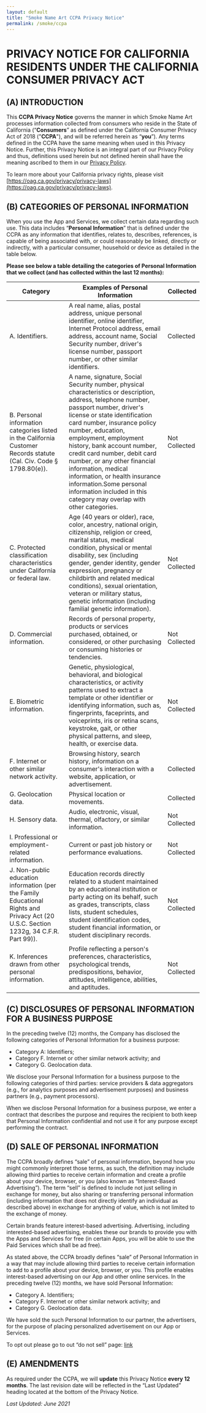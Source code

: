 ```yaml
---
layout: default
title: "Smoke Name Art CCPA Privacy Notice"
permalink: /smoke/ccpa
---
```


# PRIVACY NOTICE FOR CALIFORNIA RESIDENTS UNDER THE CALIFORNIA CONSUMER PRIVACY ACT

## (A) INTRODUCTION

This **CCPA Privacy Notice** governs the manner in which Smoke Name Art processes information collected from consumers who reside in the State of California (“**Consumers**” as defined under the California Consumer Privacy Act of 2018 ("**CCPA**"), and will be referred herein as “**you**”). Any terms defined in the CCPA have the same meaning when used in this Privacy Notice. Further, this Privacy Notice is an integral part of our Privacy Policy and thus, definitions used herein but not defined herein shall have the meaning ascribed to them in our [Privacy Policy](/smoke/privacy).

To learn more about your California privacy rights, please visit [https://oag.ca.gov/privacy/privacy-laws](https://oag.ca.gov/privacy/privacy-laws).

## (B) CATEGORIES OF PERSONAL INFORMATION

When you use the App and Services, we collect certain data regarding such use. This data includes “**Personal Information**” that is defined under the CCPA as any information that identifies, relates to, describes, references, is capable of being associated with, or could reasonably be linked, directly or indirectly, with a particular consumer, household or device as detailed in the table below. 

**Please see below a table detailing the categories of Personal Information that we collect (and has collected within the last 12 months):**

| Category | Examples of Personal Information | Collected |
|----------|----------------------------------|-----------|
| A. Identifiers.        | A real name, alias, postal address, unique personal identifier, online identifier, Internet Protocol address, email address, account name, Social Security number, driver's license number, passport number, or other similar identifiers.                                | Collected         |
| B. Personal information categories listed in the California Customer Records statute (Cal. Civ. Code § 1798.80(e)).        | A name, signature, Social Security number, physical characteristics or description, address, telephone number, passport number, driver's license or state identification card number, insurance policy number, education, employment, employment history, bank account number, credit card number, debit card number, or any other financial information, medical information, or health insurance information.Some personal information included in this category may overlap with other categories.                                | Not Collected         |
| C. Protected classification characteristics under California or federal law.        | Age (40 years or older), race, color, ancestry, national origin, citizenship, religion or creed, marital status, medical condition, physical or mental disability, sex (including gender, gender identity, gender expression, pregnancy or childbirth and related medical conditions), sexual orientation, veteran or military status, genetic information (including familial genetic information).                                | Not Collected         |
| D. Commercial information.        | Records of personal property, products or services purchased, obtained, or considered, or other purchasing or consuming histories or tendencies.                                | Not Collected         |
| E. Biometric information.        | Genetic, physiological, behavioral, and biological characteristics, or activity patterns used to extract a template or other identifier or identifying information, such as, fingerprints, faceprints, and voiceprints, iris or retina scans, keystroke, gait, or other physical patterns, and sleep, health, or exercise data.                                | Not Collected         |
| F. Internet or other similar network activity.        | Browsing history, search history, information on a consumer's interaction with a website, application, or advertisement.                                | Collected         |
| G. Geolocation data.        | Physical location or movements.                                | Collected         |
| H. Sensory data.        | Audio, electronic, visual, thermal, olfactory, or similar information.                                | Not Collected         |
| I. Professional or employment-related information.        | Current or past job history or performance evaluations.                                | Not Collected         |
| J. Non-public education information (per the Family Educational Rights and Privacy Act (20 U.S.C. Section 1232g, 34 C.F.R. Part 99)).        | Education records directly related to a student maintained by an educational institution or party acting on its behalf, such as grades, transcripts, class lists, student schedules, student identification codes, student financial information, or student disciplinary records.                                | Not Collected         |
| K. Inferences drawn from other personal information.        | Profile reflecting a person's preferences, characteristics, psychological trends, predispositions, behavior, attitudes, intelligence, abilities, and aptitudes.                                | Not Collected         |

## (C) DISCLOSURES OF PERSONAL INFORMATION FOR A BUSINESS PURPOSE

In the preceding twelve (12) months, the Company has disclosed the following categories of Personal Information for a business purpose:

- Category A: Identifiers;
- Category  F. Internet or other similar network activity; and 
- Category G. Geolocation data.

We disclose your Personal Information for a business purpose to the following categories of third parties: service providers & data aggregators (e.g., for analytics purposes and advertisement purposes) and business partners (e.g., payment processors).

When we disclose Personal Information for a business purpose, we enter a contract that describes the purpose and requires the recipient to both keep that Personal Information confidential and not use it for any purpose except performing the contract.

## (D) SALE OF PERSONAL INFORMATION

The CCPA broadly defines “sale” of personal information, beyond how you might commonly interpret those terms, as such, the definition may include allowing third parties to receive certain information and create a profile about your device, browser, or you (also known as “Interest-Based Advertising”). The term “sell” is defined to include not just selling in exchange for money, but also sharing or transferring personal information (including information that does not directly identify an individual as described above) in exchange for anything of value, which is not limited to the exchange of money.

Certain brands feature interest-based advertising. Advertising, including interested-based advertising, enables these our brands to provide you with the Apps and Services for free (in certain Apps, you will be able to use the Paid Services which shall be ad free).

As stated above, the CCPA broadly defines “sale” of Personal Information in a way that may include allowing third parties to receive certain information to add to a profile about your device, browser, or you. This profile enables interest-based advertising on our App and other online services. In the preceding twelve (12) months, we have sold Personal Information: 

- Category A. Identifiers;
- Category F. Internet or other similar network activity; and 
- Category G. Geolocation data.

We have sold the such Personal Information to our partner, the advertisers, for the purpose of placing personalized advertisement on our App or Services. 

To opt out please go to out “do not sell” page: [link](/smoke/dns)

## (E) AMENDMENTS

As required under the CCPA, we will **update** this Privacy Notice **every 12 months**. The last revision date will be reflected in the “Last Updated” heading located at the bottom of the Privacy Notice. 

*Last Updated: June 2021*